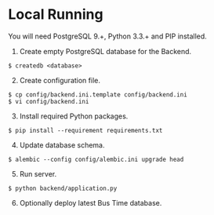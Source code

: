 # Local Running

You will need PostgreSQL 9.+, Python 3.3.+ and PIP installed.

1. Create empty PostgreSQL database for the Backend.

  ```
  $ createdb <database>
  ```

2. Create configuration file.

  ```
  $ cp config/backend.ini.template config/backend.ini
  $ vi config/backend.ini
  ```

3. Install required Python packages.

  ```
  $ pip install --requirement requirements.txt
  ```

4. Update database schema.

  ```
  $ alembic --config config/alembic.ini upgrade head
  ```

5. Run server.

  ```
  $ python backend/application.py
  ```

6. Optionally deploy latest Bus Time database.

